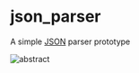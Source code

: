 # json_parser
A simple [JSON](https://www.rfc-editor.org/rfc/rfc8259) parser prototype

![abstract](https://user-images.githubusercontent.com/11851670/94780344-f72e0000-03d0-11eb-94cf-54629fbccea0.jpg)
